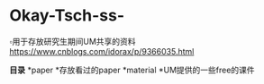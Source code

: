 # Okay-Tsch-ss-

▫️用于存放研究生期间UM共享的资料
https://www.cnblogs.com/idorax/p/9366035.html

**目录**
*paper
  *存放看过的paper
*material
  *UM提供的一些free的课件
